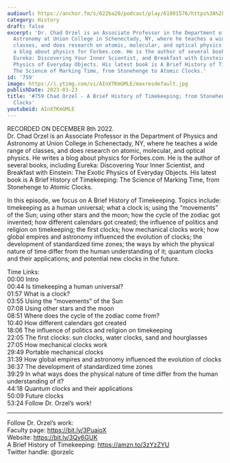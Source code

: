 ```yaml
---
audiourl: https://anchor.fm/s/822ba20/podcast/play/61891576/https%3A%2F%2Fd3ctxlq1ktw2nl.cloudfront.net%2Fstaging%2F2022-11-8%2F80a32dc1-452c-940a-5c69-81748d712058.m4a
category: History
draft: false
excerpt: 'Dr. Chad Orzel is an Associate Professor in the Department of Physics and
  Astronomy at Union College in Schenectady, NY, where he teaches a wide range of
  classes, and does research on atomic, molecular, and optical physics. He writes
  a blog about physics for Forbes.com. He is the author of several books, including
  Eureka: Discovering Your Inner Scientist, and Breakfast with Einstein: The Exotic
  Physics of Everyday Objects. His latest book is A Brief History of Timekeeping:
  The Science of Marking Time, from Stonehenge to Atomic Clocks.'
id: '759'
image: https://i.ytimg.com/vi/AInXTKmGMLE/maxresdefault.jpg
publishDate: 2023-03-23
title: '#759 Chad Orzel - A Brief History of Timekeeping; from Stonehenge to Atomic
  Clocks'
youtubeid: AInXTKmGMLE
---
```

<div class="timelinks">

RECORDED ON DECEMBER 8th 2022.  
Dr. Chad Orzel is an Associate Professor in the Department of Physics and Astronomy at Union College in Schenectady, NY, where he teaches a wide range of classes, and does research on atomic, molecular, and optical physics. He writes a blog about physics for Forbes.com. He is the author of several books, including Eureka: Discovering Your Inner Scientist, and Breakfast with Einstein: The Exotic Physics of Everyday Objects. His latest book is A Brief History of Timekeeping: The Science of Marking Time, from Stonehenge to Atomic Clocks.

In this episode, we focus on A Brief History of Timekeeping. Topics include: timekeeping as a human universal; what a clock is; using the “movements” of the Sun; using other stars and the moon; how the cycle of the zodiac got invented; how different calendars got created; the influence of politics and religion on timekeeping; the first clocks; how mechanical clocks work; how global empires and astronomy influenced the evolution of clocks; the development of standardized time zones; the ways by which the physical nature of time differ from the human understanding of it; quantum clocks and their applications; and potential new clocks in the future.

Time Links:  
<time>00:00</time> Intro  
<time>00:44</time> Is timekeeping a human universal?  
<time>01:57</time> What is a clock?  
<time>03:55</time> Using the “movements” of the Sun  
<time>07:08</time> Using other stars and the moon  
<time>08:51</time> Where does the cycle of the zodiac come from?  
<time>10:40</time> How different calendars got created  
<time>18:06</time> The influence of politics and religion on timekeeping  
<time>22:05</time> The first clocks: sun clocks, water clocks, sand and hourglasses  
<time>27:05</time> How mechanical clocks work  
<time>29:49</time> Portable mechanical clocks  
<time>31:39</time> How global empires and astronomy influenced the evolution of clocks  
<time>36:37</time> The development of standardized time zones  
<time>39:29</time> In what ways does the physical nature of time differ from the human understanding of it?  
<time>44:18</time> Quantum clocks and their applications  
<time>50:09</time> Future clocks  
<time>53:24</time> Follow Dr. Orzel’s work!

---

Follow Dr. Orzel’s work:  
Faculty page: https://bit.ly/3PuaioX  
Website: https://bit.ly/3Qv6GUK  
A Brief History of Timekeeping: https://amzn.to/3zYzZYU  
Twitter handle: @orzelc
</div>

